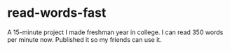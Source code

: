 # read-words-fast
A 15-minute project I made freshman year in college. I can read 350 words per minute now. Published it so my friends can use it.

